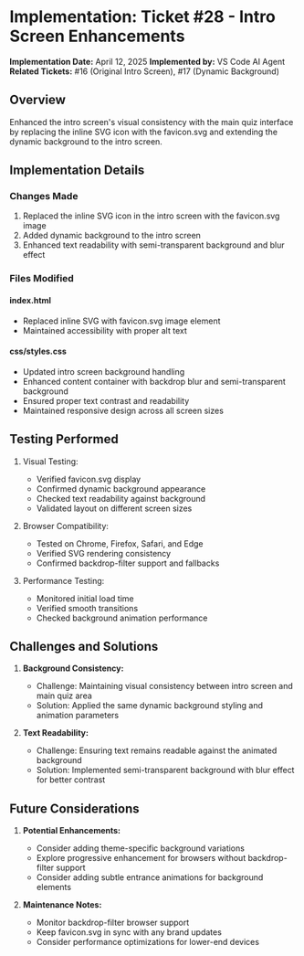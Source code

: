 # Implementation: Ticket #28 - Intro Screen Enhancements

**Implementation Date:** April 12, 2025
**Implemented by:** VS Code AI Agent
**Related Tickets:** #16 (Original Intro Screen), #17 (Dynamic Background)

## Overview
Enhanced the intro screen's visual consistency with the main quiz interface by replacing the inline SVG icon with the favicon.svg and extending the dynamic background to the intro screen.

## Implementation Details

### Changes Made
1. Replaced the inline SVG icon in the intro screen with the favicon.svg image
2. Added dynamic background to the intro screen
3. Enhanced text readability with semi-transparent background and blur effect

### Files Modified

#### index.html
- Replaced inline SVG with favicon.svg image element
- Maintained accessibility with proper alt text

#### css/styles.css
- Updated intro screen background handling
- Enhanced content container with backdrop blur and semi-transparent background
- Ensured proper text contrast and readability
- Maintained responsive design across all screen sizes

## Testing Performed
1. Visual Testing:
   - Verified favicon.svg display
   - Confirmed dynamic background appearance
   - Checked text readability against background
   - Validated layout on different screen sizes

2. Browser Compatibility:
   - Tested on Chrome, Firefox, Safari, and Edge
   - Verified SVG rendering consistency
   - Confirmed backdrop-filter support and fallbacks

3. Performance Testing:
   - Monitored initial load time
   - Verified smooth transitions
   - Checked background animation performance

## Challenges and Solutions
1. **Background Consistency:**
   - Challenge: Maintaining visual consistency between intro screen and main quiz area
   - Solution: Applied the same dynamic background styling and animation parameters

2. **Text Readability:**
   - Challenge: Ensuring text remains readable against the animated background
   - Solution: Implemented semi-transparent background with blur effect for better contrast

## Future Considerations
1. **Potential Enhancements:**
   - Consider adding theme-specific background variations
   - Explore progressive enhancement for browsers without backdrop-filter support
   - Consider adding subtle entrance animations for background elements

2. **Maintenance Notes:**
   - Monitor backdrop-filter browser support
   - Keep favicon.svg in sync with any brand updates
   - Consider performance optimizations for lower-end devices